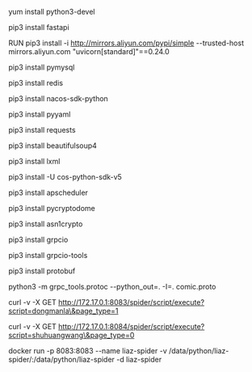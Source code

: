 yum install python3-devel

pip3 install fastapi

RUN pip3 install -i http://mirrors.aliyun.com/pypi/simple --trusted-host mirrors.aliyun.com  "uvicorn[standard]"==0.24.0

pip3 install pymysql

pip3 install redis

pip3 install nacos-sdk-python

pip3 install pyyaml

pip3 install requests

pip3 install beautifulsoup4

pip3 install lxml

pip3 install -U cos-python-sdk-v5

pip3 install apscheduler

pip3 install pycryptodome

pip3 install asn1crypto

pip3 install grpcio

pip3 install grpcio-tools

pip3 install protobuf

python3 -m grpc_tools.protoc --python_out=. -I=. comic.proto

curl -v -X GET http://172.17.0.1:8083/spider/script/execute?script=dongmanla\&page_type=1

curl -v -X GET http://172.17.0.1:8084/spider/script/execute?script=shuhuangwang\&page_type=0

docker run -p 8083:8083 --name liaz-spider -v /data/python/liaz-spider/:/data/python/liaz-spider -d liaz-spider
